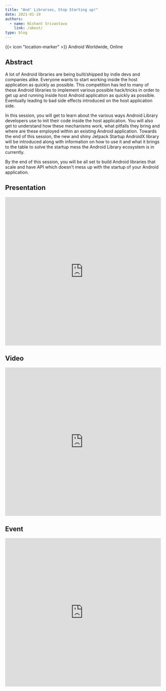 ```yaml
---
title: "And' Libraries, Stop Starting up!"
date: 2021-01-19
authors:
  - name: Nishant Srivastava
    link: /about/
type: blog
---
```


{{< icon "location-marker" >}} Android Worldwide, Online

<!--more-->

## Abstract

A lot of Android libraries are being built/shipped by indie devs and companies alike. Everyone wants to start working inside the host application as quickly as possible. This competition has led to many of these Android libraries to implement various possible hack/tricks in order to get up and running inside host Android application as quickly as possible. Eventually leading to bad side effects introduced on the host application side.

In this session, you will get to learn about the various ways Android Library developers use to init their code inside the host application. You will also get to understand how these mechanisms work, what pitfalls they bring and where are these employed within an existing Android application. Towards the end of this session, the new and shiny Jetpack Startup AndroidX library will be introduced along with information on how to use it and what it brings to the table to solve the startup mess the Android Library ecosystem is in currently.

By the end of this session, you will be all set to build Android libraries that scale and have API which doesn't mess up with the startup of your Android application.

## Presentation

<iframe src="https://docs.google.com/presentation/d/e/2PACX-1vTZzq_fYlTCNxPqO2Sw6SL3VUhq8V1AuYOdZXgZk_fF65FFzif7kkwZvH4SHuvzDtbbWa0SnG28eH1z/embed?start=false&loop=false&delayms=3000" frameborder="0" width="100%" height="480" allowfullscreen="true" mozallowfullscreen="true" webkitallowfullscreen="true"></iframe>

## Video

<iframe width="100%" height="480" src="https://www.youtube.com/embed/F8hqf4-_LrU" frameborder="0" allow="accelerometer; autoplay; encrypted-media; gyroscope; picture-in-picture" allowfullscreen></iframe>

## Event

<iframe src="https://web.archive.org/web/20210106031727/https://www.meetup.com/Android-Budapest/events/275537320" frameborder="0" width="100%" height="480" allowfullscreen="true" mozallowfullscreen="true" webkitallowfullscreen="true"></iframe>

